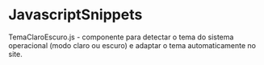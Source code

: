 # JavascriptSnippets

TemaClaroEscuro.js - componente para detectar o tema do sistema operacional (modo claro ou escuro) e adaptar o tema automaticamente no site.
